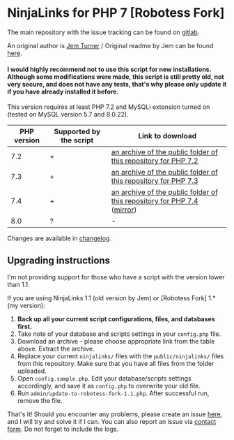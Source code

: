 # NinjaLinks for PHP 7 [Robotess Fork]

The main repository with the issue tracking can be found on [gitlab](https://gitlab.com/tfl-php-scripts/ninja-links).

An original author is [Jem Turner](http://www.jemjabella.co.uk/scripts) / Original readme by Jem
can be found [here](https://gitlab.com/tfl-php-scripts/ninja-links/-/blob/master/README.txt).

#### I would highly recommend not to use this script for new installations. Although some modifications were made, this script is still pretty old, not very secure, and does not have any tests, that's why please only update it if you have already installed it before.

This version requires at least PHP 7.2 and MySQLi extension turned on (tested on MySQL version 5.7 and 8.0.22).

| PHP version | Supported by the script | Link to download |
|------------------------------------------|-------------------------|---------------------|
| 7.2 | + |[an archive of the public folder of this repository for PHP 7.2](https://scripts.robotess.net/files/ninja-links/php72-php73-master.zip)|
| 7.3 | + |[an archive of the public folder of this repository for PHP 7.3](https://scripts.robotess.net/files/ninja-links/php72-php73-master.zip)| 
| 7.4 | + |[an archive of the public folder of this repository for PHP 7.4](https://gitlab.com/tfl-php-scripts/ninja-links/-/archive/master/ninja-links-master.zip?path=public) ([mirror](https://scripts.robotess.net/files/ninja-links/php74-master.zip))|
| 8.0 | ? |-|

Changes are available in [changelog](https://gitlab.com/tfl-php-scripts/ninja-links/-/blob/master/CHANGELOG.md).

## Upgrading instructions

I'm not providing support for those who have a script with the version lower than 1.1.

If you are using NinjaLinks 1.1 (old version by Jem) or [Robotess Fork] 1.* (my version):

1. **Back up all your current script configurations, files, and databases first.**
2. Take note of your database and scripts settings in your `config.php` file.
3. Download an archive - please choose appropriate link from the table above. Extract the archive.
4. Replace your current `ninjalinks/` files with the `public/ninjalinks/` files from this repository. Make sure that you
   have all files from the folder uploaded.
5. Open `config.sample.php`. Edit your database/scripts settings accordingly, and save it as `config.php` to overwrite your old
   file.
6. Run `admin/update-to-robotess-fork-1.1.php`. After successful run, remove the file.

That's it! Should you encounter any problems, please create an
issue [here](https://gitlab.com/tfl-php-scripts/ninja-links/-/issues), and I will try and solve it if I can. You can
also report an issue via [contact form](http://contact.robotess.net?box=scripts&subject=Issue+with+NinjaLinks). Do not forget to include the logs.